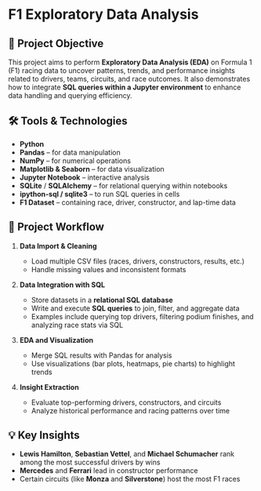 
# F1 Exploratory Data Analysis

## 📌 Project Objective  
This project aims to perform **Exploratory Data Analysis (EDA)** on Formula 1 (F1) racing data to uncover patterns, trends, and performance insights related to drivers, teams, circuits, and race outcomes. It also demonstrates how to integrate **SQL queries within a Jupyter environment** to enhance data handling and querying efficiency.

## 🛠️ Tools & Technologies  
- **Python**  
- **Pandas** – for data manipulation  
- **NumPy** – for numerical operations  
- **Matplotlib & Seaborn** – for data visualization  
- **Jupyter Notebook** – interactive analysis  
- **SQLite** / **SQLAlchemy** – for relational querying within notebooks  
- **ipython-sql / sqlite3** – to run SQL queries in cells  
- **F1 Dataset** – containing race, driver, constructor, and lap-time data

## 🔄 Project Workflow  

1. **Data Import & Cleaning**
   - Load multiple CSV files (races, drivers, constructors, results, etc.)
   - Handle missing values and inconsistent formats

2. **Data Integration with SQL**
   - Store datasets in a **relational SQL database**
   - Write and execute **SQL queries** to join, filter, and aggregate data  
   - Examples include querying top drivers, filtering podium finishes, and analyzing race stats via SQL

3. **EDA and Visualization**
   - Merge SQL results with Pandas for analysis
   - Use visualizations (bar plots, heatmaps, pie charts) to highlight trends

4. **Insight Extraction**
   - Evaluate top-performing drivers, constructors, and circuits
   - Analyze historical performance and racing patterns over time

## 💡 Key Insights  
- **Lewis Hamilton**, **Sebastian Vettel**, and **Michael Schumacher** rank among the most successful drivers by wins  
- **Mercedes** and **Ferrari** lead in constructor performance  
- Certain circuits (like **Monza** and **Silverstone**) host the most F1 races  
  
